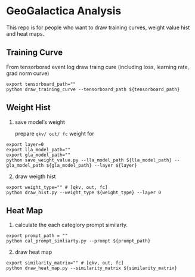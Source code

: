 # GeoGalactica Analysis

This repo is for people who want to draw training curves, weight value hist and heat maps.

## Training Curve

From tensorborad event log draw traing cure (including loss, learning rate, grad norm curve)

```shell
export tensorboard_path=""
python draw_training_curve --tensorboard_path ${tensorboard_path} 
```

## Weight Hist 

1. save model’s weight

   prepare `qkv/ out/ fc` weight for 

```shell
export layer=0
export lla_model_path=""
export gla_model_path=""
python save_weight_value.py --lla_model_path ${lla_model_path} --gla_model_path ${gla_model_path} --layer ${layer}
```



2. draw weigth hist

```shell
export weight_type="" # [qkv, out, fc]
python draw_hist.py --weight_type ${weight_type} --layer 0
```



## Heat Map
1. calculate the each categlory prompt similarty.
```shell
export prompt_path = ""
python cal_prompt_simliarty.py --prompt ${prompt_path}
```

2. draw heat map
```shell
export similarity_matrix="" # [qkv, out, fc]
python draw_heat_map.py --similarity_matrix ${similarity_matrix}
```


